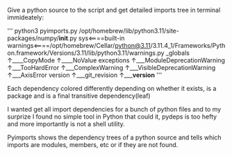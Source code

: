 Give a python source to the script and get detailed imports tree in terminal immideately:

'''
python3 pyimports.py /opt/homebrew/lib/python3.11/site-packages/numpy/__init__.py
sys<====built-in
warnings<====/opt/homebrew/Cellar/python@3.11/3.11.4_1/Frameworks/Python.framework/Versions/3.11/lib/python3.11/warnings.py
_globals
        ↑____CopyMode
        ↑____NoValue
exceptions
          ↑___ModuleDeprecationWarning
          ↑___TooHardError
          ↑___ComplexWarning
          ↑___VisibleDeprecationWarning
          ↑___AxisError
version
       ↑___git_revision
       ↑_____version__
'''

Each dependency colored differently depending on whether it exists, is a package and is a final transitive dependency(leaf)

I wanted get all import dependencies for a bunch of python files and to my surprize I found no
simple tool in Python that could it, pydeps is too hefty and more importantly is not a shell utility.

Pyimports shows the dependency trees of a python source and tells which imports are modules, members, etc or if they are not found.
